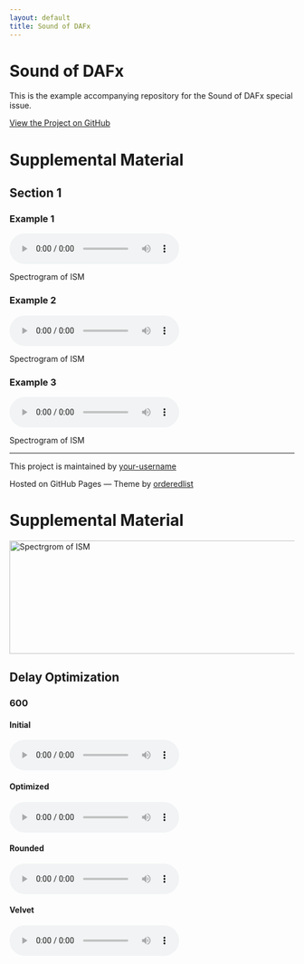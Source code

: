 ```yaml
---
layout: default
title: Sound of DAFx
---
```


# Sound of DAFx

This is the example accompanying repository for the Sound of DAFx special issue.

[View the Project on GitHub](https://github.com/your-username/SoundOfDAFx)

# Supplemental Material

## Section 1

### Example 1

<audio controls>
  <source src="examples/example1.mp3" type="audio/mpeg">
  Your browser does not support the audio tag.
</audio>

Spectrogram of ISM

### Example 2

<audio controls>
  <source src="examples/example2.mp3" type="audio/mpeg">
  Your browser does not support the audio tag.
</audio>

Spectrogram of ISM

### Example 3

<audio controls>
  <source src="examples/example3.mp3" type="audio/mpeg">
  Your browser does not support the audio tag.
</audio>

Spectrogram of ISM

---

This project is maintained by [your-username](https://github.com/your-username)

Hosted on GitHub Pages — Theme by [orderedlist](https://github.com/orderedlist)

<script type="text/x-mathjax-config"> MathJax.Hub.Config({ TeX: { equationNumbers: { autoNumber: "all" } } }); </script>
<script type="text/x-mathjax-config">
	MathJax.Hub.Config({
		tex2jax: {
			inlineMath: [ ['$','$'], ["\\(","\\)"] ],
      processEscapes: true
  }
});
</script>
<script src="https://cdn.mathjax.org/mathjax/latest/MathJax.js?config=TeX-AMS-MML_HTMLorMML" type="text/javascript"></script>

<!-- ... -->

<link href="https://maxcdn.bootstrapcdn.com/font-awesome/4.7.0/css/font-awesome.min.css" rel="stylesheet" integrity="sha384-wvfXpqpZZVQGK6TAh5PVlGOfQNHSoD2xbE+QkPxCAFlNEevoEH3Sl0sibVcOQVnN" crossorigin="anonymous" />
<link rel="stylesheet" href="{{ site.baseurl}}/css/trackswitch.min.css" />




    
# Supplemental Material
<img src="{{ site.baseurl}}/examples/images/Fig9b.png" alt="Spectrgrom of ISM" style="height: 200px; width:600px;"/>

## Delay Optimization 

### 600 

#### Initial
<audio controls>
  <source src="{{ site.baseurl}}/examples/sounds/600/ir_init_600.wav" type="audio/ogg">
  <source src="{{ site.baseurl}}/examples/sounds/600/ir_init_600.wav" type="audio/mpeg">
  Your browser does not support the audio tag. 
</audio>

#### Optimized
<audio controls>
  <source src="{{ site.baseurl}}/examples/sounds/600/ir_optim_600.wav" type="audio/ogg">
  <source src="{{ site.baseurl}}/examples/sounds/600/ir_optim_600.wav" type="audio/mpeg">
  Your browser does not support the audio tag. 
</audio>

#### Rounded
<audio controls>
  <source src="{{ site.baseurl}}/examples/sounds/600/rounded_optim_600.wav" type="audio/ogg">
  <source src="{{ site.baseurl}}/examples/sounds/600/rounded_optim_600.wav" type="audio/mpeg">
  Your browser does not support the audio tag. 
</audio>

#### Velvet
<audio controls>
  <source src="{{ site.baseurl}}/examples/sounds/VelvetNoise/velvet_600.wav" type="audio/ogg">
  <source src="{{ site.baseurl}}/examples/sounds/VelvetNoise/velvet_600.wav" type="audio/mpeg">
  Your browser does not support the audio tag. 
</audio>
